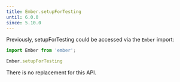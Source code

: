 ```yaml
---
title: Ember.setupForTesting
until: 6.0.0
since: 5.10.0
---
```



Previously, setupForTesting could be accessed via the `Ember` import:
```js
import Ember from 'ember';

Ember.setupForTesting

```

There is no replacement for this API.

